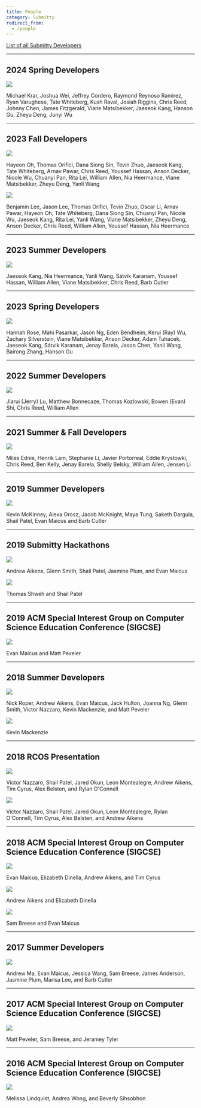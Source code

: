 ```yaml
---
title: People
category: Submitty
redirect_from:
  - /people
---
```



[List of all Submitty Developers](https://github.com/Submitty/Submitty/blob/master/AUTHORS.md)

---

## 2024 Spring Developers

![](/images/people/2024_spring.png)

Michael Krar,
Joshua Wei,
Jeffrey Cordero,
Raymond Reynoso Ramirez,
Ryan Varughese,
Tate Whiteberg,
Kush Raval,
Josiah Riggins,
Chris Reed,
Johnny Chen,
James Fitzgerald,
Viane Matsibekker,
Jaeseok Kang,
Hanson Gu,
Zheyu Deng,
Junyi Wu

---

## 2023 Fall Developers

![](/images/people/2023_fall.png)

Hayeon Oh, 
Thomas Orifici, 
Dana Siong Sin,
Tevin Zhuo,
Jaeseok Kang,
Tate Whiteberg,
Arnav Pawar, 
Chris Reed,
Youssef Hassan,
Anson Decker,
Nicole Wu,
Chuanyi Pan,
Rita Lei,
William Allen,
Nia Heermance,
Viane Matsibekker,
Zheyu Deng, 
Yanli Wang

![](/images/people/2023_fall_presentation.png)

Benjamin Lee,
Jason Lee,
Thomas Orifici,
Tevin Zhuo,
Oscar Li,
Arnav Pawar,
Hayeon Oh, 
Tate Whiteberg,
Dana Siong Sin,
Chuanyi Pan,
Nicole Wu,
Jaeseok Kang,
Rita Lei,
Yanli Wang,
Viane Matsibekker,
Zheyu Deng, 
Anson Decker,
Chris Reed,
William Allen,
Youssef Hassan,
Nia Heermance


---

## 2023 Summer Developers

![](/images/people/2023_summer.png)

Jaeseok Kang,
Nia Heermance,
Yanli Wang,
Sátvik Karanam,
Youssef Hassan,
William Allen,
Viane Matsibekker,
Chris Reed,
Barb Cutler

---

## 2023 Spring Developers

![](/images/people/2023_spring.png)


Hannah Rose,
Mahi Pasarkar,
Jason Ng,
Eden Bendheim,
Kerui (Ray) Wu,
Zachary Silverstein,
Viane Matsibekker,
Anson Decker,
Adam Tuhacek,
Jaeseok Kang,
Sátvik Karanam,
Jenay Barela,
Jason Chen,
Yanli Wang,
Bairong Zhang,
Hanson Gu


---


## 2022 Summer Developers

![](/images/people/2022_summer.png)

Jiarui (Jerry) Lu, Matthew Bonnecaze, Thomas Kozlowski, Bowen (Evan) Shi, Chris Reed, William Allen

---

## 2021 Summer & Fall Developers

![](/images/people/2021_summer_fall.png)

Miles Ednie, Henrik Lam, Stephanie Li, Javier Portorreal, Eddie Krystowki, Chris Reed, Ben Kelly, Jenay Barela, Shelly Belsky, William Allen, Jensen Li

---

## 2019 Summer Developers

![](/images/people/2019_summer.jpeg)

Kevin McKinney, Alexa Orosz, Jacob McKnight, Maya Tung, Saketh Dargula, Shail Patel, Evan Maicus and Barb Cutler

---

## 2019 Submitty Hackathons

![](/images/people/2019_may_quarterzips.jpeg)

Andrew Aikens, Glenn Smith, Shail Patel, Jasmine Plum, and Evan Maicus

![](/images/people/2019_september_thomas_shail.jpeg)

Thomas Shweh and Shail Patel

---

## 2019 ACM Special Interest Group on Computer Science Education Conference (SIGCSE)

![](/images/people/2019_sigcse_evan_matt.jpeg)

Evan Maicus and Matt Peveler

---

## 2018 Summer Developers

![](/images/people/2018_summer.jpeg)

Nick Roper, Andrew Aikens, Evan Maicus, Jack Hulton, Joanna Ng, Glenn Smith, Victor Nazzaro, Kevin Mackenzie, and Matt Peveler

![](/images/people/2018_october_kevin.jpeg)

Kevin Mackenzie

---

## 2018 RCOS Presentation

![](/images/people/2018_april_rcos_1.jpeg)

Victor Nazzaro, Shail Patel, Jared Okun, Leon Montealegre, Andrew
Aikens, Tim Cyrus, Alex Belsten, and Rylan O'Connell

![](/images/people/2018_april_rcos_2.jpeg)

Victor Nazzaro, Shail Patel, Jared Okun, Leon Montealegre,
Rylan O'Connell, Tim Cyrus, Alex Belsten, and 
Andrew Aikens

---

## 2018 ACM Special Interest Group on Computer Science Education Conference (SIGCSE)

![](/images/people/2018_sigcse_evan_elizabeth_andrew_tim.jpeg)

Evan Maicus, Elizabeth Dinella, Andrew Aikens, and Tim Cyrus

![](/images/people/2018_sigcse_andrew_elizabeth.jpeg)

Andrew Aikens and Elizabeth Dinella

![](/images/people/2018_sigcse_sam_evan.jpeg)

Sam Breese and Evan Maicus

---

## 2017 Summer Developers

![](/images/people/2017_summer.jpg)

Andrew Ma, Evan Maicus, Jessica Wang, Sam Breese, James Anderson, Jasmine Plum, Marisa Lee, and Barb Cutler

---

## 2017 ACM Special Interest Group on Computer Science Education Conference (SIGCSE)

![](/images/people/2017_sigcse_matt_sam_jeramey.jpeg)

Matt Peveler, Sam Breese, and Jeramey Tyler

---

## 2016 ACM Special Interest Group on Computer Science Education Conference (SIGCSE)

![](/images/people/2016_sigcse_melissa_andrea_beverly.jpeg)

Melissa Lindquist, Andrea Wong, and Beverly Sihsobhon